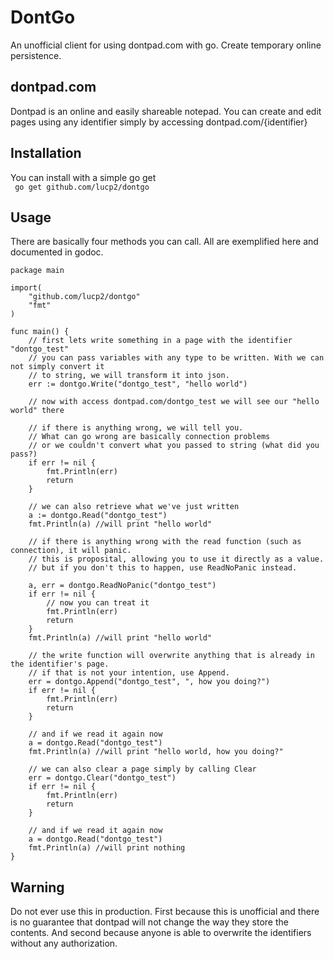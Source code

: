 # DontGo

An unofficial client for using dontpad.com with go. Create temporary online persistence.

## dontpad.com

Dontpad is an online and easily shareable notepad. You can create and edit pages using any identifier simply by accessing dontpad.com/{identifier}

## Installation
You can install with a simple go get  
` go get github.com/lucp2/dontgo`

## Usage

There are basically four methods you can call. All are exemplified here and documented in godoc.

```
package main

import(
    "github.com/lucp2/dontgo"
    "fmt"
)

func main() {
	// first lets write something in a page with the identifier "dontgo_test"
	// you can pass variables with any type to be written. With we can not simply convert it
	// to string, we will transform it into json.
	err := dontgo.Write("dontgo_test", "hello world")

	// now with access dontpad.com/dontgo_test we will see our "hello world" there

	// if there is anything wrong, we will tell you. 
	// What can go wrong are basically connection problems
	// or we couldn't convert what you passed to string (what did you pass?)
	if err != nil {
		fmt.Println(err)
		return
	}

	// we can also retrieve what we've just written
	a := dontgo.Read("dontgo_test")
	fmt.Println(a) //will print "hello world"

	// if there is anything wrong with the read function (such as connection), it will panic.
	// this is proposital, allowing you to use it directly as a value.
	// but if you don't this to happen, use ReadNoPanic instead.

	a, err = dontgo.ReadNoPanic("dontgo_test")
	if err != nil {
		// now you can treat it
		fmt.Println(err)
		return
	}
	fmt.Println(a) //will print "hello world"

	// the write function will overwrite anything that is already in the identifier's page.
	// if that is not your intention, use Append.
	err = dontgo.Append("dontgo_test", ", how you doing?")
	if err != nil {
		fmt.Println(err)
		return
	}

	// and if we read it again now
	a = dontgo.Read("dontgo_test")
	fmt.Println(a) //will print "hello world, how you doing?"

	// we can also clear a page simply by calling Clear
	err = dontgo.Clear("dontgo_test")
	if err != nil {
		fmt.Println(err)
		return
	}

	// and if we read it again now
	a = dontgo.Read("dontgo_test")
	fmt.Println(a) //will print nothing
}

```

## Warning

Do not ever use this in production. First because this is unofficial and there is no guarantee that dontpad will not change the way they store the contents. And second because anyone is able to overwrite the identifiers without any authorization.

